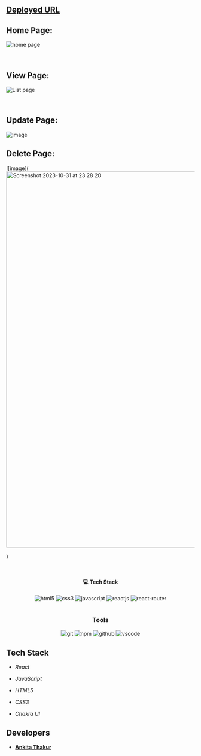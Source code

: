 



## [Deployed URL](https://6541375d6562233dc3c2ea94--visionary-salmiakki-dce795.netlify.app/)


## Home Page:
![home page](<img width="1419" alt="Screenshot 2023-10-31 at 23 25 19" src="https://github.com/ankitatra/pokimon/assets/61157473/1d105305-b920-4583-87b3-c4b09a22ea3b">
)


<br/>

## View Page:
![List page](<img width="998" alt="Screenshot 2023-10-31 at 23 26 23" src="https://github.com/ankitatra/pokimon/assets/61157473/20400505-056f-4533-80a0-1e39b6c6acf3">
)






<br/>

## Update Page:
![image](<img width="1000" alt="Screenshot 2023-10-31 at 23 27 14" src="https://github.com/ankitatra/pokimon/assets/61157473/9e478bc9-ff58-4b24-8fd9-2114364fd7b4">
)
<br/>

## Delete Page:
![image](<img width="1002" alt="Screenshot 2023-10-31 at 23 28 20" src="https://github.com/ankitatra/pokimon/assets/61157473/375e61ec-fa6d-4642-8021-918b6de75af1">

)



<br/>
<h4 align="center">💻 Tech Stack</h4>
 <div align="center">
 <img src="https://img.shields.io/badge/html5-%23E34F26.svg?style=for-the-badge&logo=html5&logoColor=white" align="center" alt="html5">
 <img src = "https://img.shields.io/badge/css3-%231572B6.svg?style=for-the-badge&logo=css3&logoColor=white" align="center" alt="css3">
 <img src="https://img.shields.io/badge/javascript-%23323330.svg?style=for-the-badge&logo=javascript&logoColor=%23F7DF1E"  align="center" alt="javascript" />
 <img src="https://img.shields.io/badge/React-20232A?style=for-the-badge&logo=react&logoColor=61DAFB"  align="center" alt="reactjs" />
  
  <img src="https://img.shields.io/badge/React_Router-CA4245?style=for-the-badge&logo=react-router&logoColor=white"  align="center" alt="react-router" />
</div>
<br/>



<div align="center"><h3 align="center">Tools</h3> 
   <img src="https://img.shields.io/badge/netlify-%23000000.svg?style=for-the-badge&logo=netlify&logoColor=#00C7B7" align="center" alt="git"/>
  <img src = "https://img.shields.io/badge/NPM-%23000000.svg?style=for-the-badge&logo=npm&logoColor=white" align="center" alt="npm">
  <img src="https://img.shields.io/badge/GitHub-100000?style=for-the-badge&logo=github&logoColor=white"  align="center" alt="github"/>
   <img src="https://img.shields.io/badge/Visual%20Studio-5C2D91.svg?style=for-the-badge&logo=visual-studio&logoColor=white"  align="center" alt="vscode"/>
    
      
</div>







## Tech Stack 
- *React*


- *JavaScript*
- *HTML5*
- *CSS3*
- *Chakra UI*







## Developers

- **[Ankita Thakur](https://github.com/ankitatra)**

    
